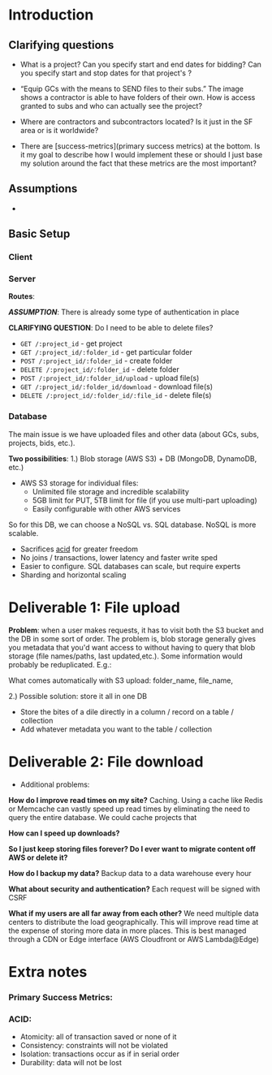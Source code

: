 # Introduction

## Clarifying questions

- What is a project? Can you specify start and end dates for bidding? Can you specify start and stop dates for that project's ?

- “Equip GCs with the means to SEND files to their subs.” The image shows a contractor is able to have folders of their own. How is access granted to subs and who can actually see the project?

- Where are contractors and subcontractors located? Is it just in the SF area or is it worldwide?

- There are [success-metrics](primary success metrics) at the bottom. Is it my goal to describe how I would implement these or should I just base my solution around the fact that these metrics are the most important?

## Assumptions

-

## Basic Setup

### Client

### Server

**Routes**:

**_ASSUMPTION_**: There is already some type of authentication in place

**CLARIFYING QUESTION**: Do I need to be able to delete files?

- `GET /:project_id` - get project
- `GET /:project_id/:folder_id` - get particular folder
- `POST /:project_id/:folder_id` - create folder
- `DELETE /:project_id/:folder_id` - delete folder
- `POST /:project_id/:folder_id/upload` - upload file(s)
- `GET /:project_id/:folder_id/download` - download file(s)
- `DELETE /:project_id/:folder_id/:file_id` - delete file(s)

### Database

The main issue is we have uploaded files and other data (about GCs, subs, projects, bids, etc.).

**Two possibilities**:
1.) Blob storage (AWS S3) + DB (MongoDB, DynamoDB, etc.)

- AWS S3 storage for individual files:
  - Unlimited file storage and incredible scalability
  - 5GB limit for PUT, 5TB limit for file (if you use multi-part uploading)
  - Easily configurable with other AWS services

So for this DB, we can choose a NoSQL vs. SQL database. NoSQL is more scalable.

- Sacrifices [acid](ACID-compliancy) for greater freedom
- No joins / transactions, lower latency and faster write sped
- Easier to configure. SQL databases can scale, but require experts
- Sharding and horizontal scaling

# Deliverable 1: File upload

**Problem**: when a user makes requests, it has to visit both the S3 bucket and the DB in some sort of order. The problem is, blob storage generally gives you metadata that you'd want access to without having to query that blob storage (file names/paths, last updated,etc.). Some information would probably be reduplicated. E.g.:

What comes automatically with S3 upload: folder_name, file_name,

2.) Possible solution: store it all in one DB

- Store the bites of a dile directly in a column / record on a table / collection
- Add whatever metadata you want to the table / collection

# Deliverable 2: File download

- Additional problems:

**How do I improve read times on my site?**
Caching. Using a cache like Redis or Memcache can vastly speed up read times by eliminating the need to query the entire database.
We could cache projects that

**How can I speed up downloads?**

**So I just keep storing files forever? Do I ever want to migrate content off AWS or delete it?**

**How do I backup my data?**
Backup data to a data warehouse every hour

**What about security and authentication?**
Each request will be signed with CSRF

**What if my users are all far away from each other?**
We need multiple data centers to distribute the load geographically. This will improve read time at the expense of storing more data in more places. This is best managed through a CDN or Edge interface (AWS Cloudfront or AWS Lambda@Edge)

# Extra notes

<a name="success-metrics"></a>

### Primary Success Metrics:

<a name="acid"></a>

### ACID:

- Atomicity: all of transaction saved or none of it
- Consistency: constraints will not be violated
- Isolation: transactions occur as if in serial order
- Durability: data will not be lost
